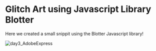 # Glitch Art using Javascript Library Blotter

Here we created a small snippit using the Blotter Javascript library!



![day3_AdobeExpress](https://user-images.githubusercontent.com/111910374/210488010-c0d12112-92af-40f7-9d58-23d0add0c728.gif)

